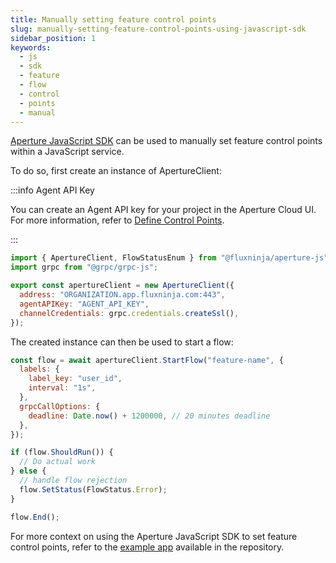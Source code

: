 ```yaml
---
title: Manually setting feature control points
slug: manually-setting-feature-control-points-using-javascript-sdk
sidebar_position: 1
keywords:
  - js
  - sdk
  - feature
  - flow
  - control
  - points
  - manual
---
```


[Aperture JavaScript SDK](https://www.npmjs.com/package/@fluxninja/aperture-js)
can be used to manually set feature control points within a JavaScript service.

To do so, first create an instance of ApertureClient:

:::info Agent API Key

You can create an Agent API key for your project in the Aperture Cloud UI. For
more information, refer to
[Define Control Points](/get-started/define-control-points.md).

:::

```javascript
import { ApertureClient, FlowStatusEnum } from "@fluxninja/aperture-js";
import grpc from "@grpc/grpc-js";

export const apertureClient = new ApertureClient({
  address: "ORGANIZATION.app.fluxninja.com:443",
  agentAPIKey: "AGENT_API_KEY",
  channelCredentials: grpc.credentials.createSsl(),
});
```

The created instance can then be used to start a flow:

```javascript
const flow = await apertureClient.StartFlow("feature-name", {
  labels: {
    label_key: "user_id",
    interval: "1s",
  },
  grpcCallOptions: {
    deadline: Date.now() + 1200000, // 20 minutes deadline
  },
});

if (flow.ShouldRun()) {
  // Do actual work
} else {
  // handle flow rejection
  flow.SetStatus(FlowStatus.Error);
}

flow.End();
```

For more context on using the Aperture JavaScript SDK to set feature control
points, refer to the [example app][example] available in the repository.

[example]: https://github.com/fluxninja/aperture-js/tree/main/example
